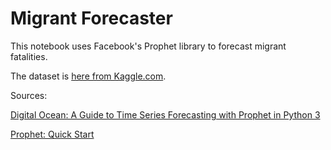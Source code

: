 # Migrant Forecaster

This notebook uses Facebook's Prophet library to forecast migrant fatalities.  

The dataset is [here from Kaggle.com](https://www.kaggle.com/jmataya/missingmigrants).

Sources:

[Digital Ocean: A Guide to Time Series Forecasting with Prophet in Python 3](https://www.digitalocean.com/community/tutorials/a-guide-to-time-series-forecasting-with-prophet-in-python-3)

[Prophet: Quick Start](https://facebookincubator.github.io/prophet/docs/quick_start.html#python-api)
